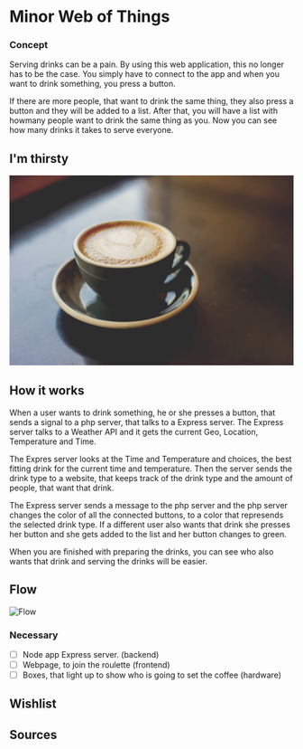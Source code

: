 # Minor Web of Things

<!-- ## Live version
- https://rtw-myapp.herokuapp.com -->

### Concept
Serving drinks can be a pain. By using this web application, this no longer has to be the case. You simply have to connect to the app and when you want to drink something, you press a button.

If there are more people, that want to drink the same thing, they also press a button and they will be added to a list. After that, you will have a list with howmany people want to drink the same thing as you. Now you can see how many drinks it takes to serve everyone.

## I'm thirsty
![Header Roulette](repo-images/header-coffee.jpg)

## How it works
When a user wants to drink something, he or she presses a button, that sends a signal to a php server, that talks to a Express server. The Express server talks to a Weather API and it gets the current Geo, Location, Temperature and Time.

The Expres server looks at the Time and Temperature and choices, the best fitting drink for the current time and temperature. Then the server sends the drink type to a website, that keeps track of the drink type and the amount of people, that want that drink.

The Express server sends a message to the php server and the php server changes the color of all the connected buttons, to a color that represends the selected drink type. If a different user also wants that drink she presses her button and she gets added to the list and her button changes to green.

When you are finished with preparing the drinks, you can see who also wants that drink and serving the drinks will be easier.

## Flow
![Flow](repo-images/wot-flow2.png)

<!-- ## Features -->

### Necessary
- [ ] Node app Express server. (backend)
- [ ] Webpage, to join the roulette  (frontend)
- [ ] Boxes, that light up to show who is going to set the coffee (hardware)

## Wishlist
<!-- - [ ]
- [ ]
- [x]  -->
## Sources
<!-- -
-  -->
